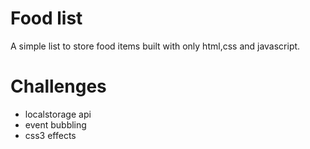 # Food list

A simple list to store food items built with only html,css and javascript.


# Challenges
- localstorage api
- event bubbling
- css3 effects